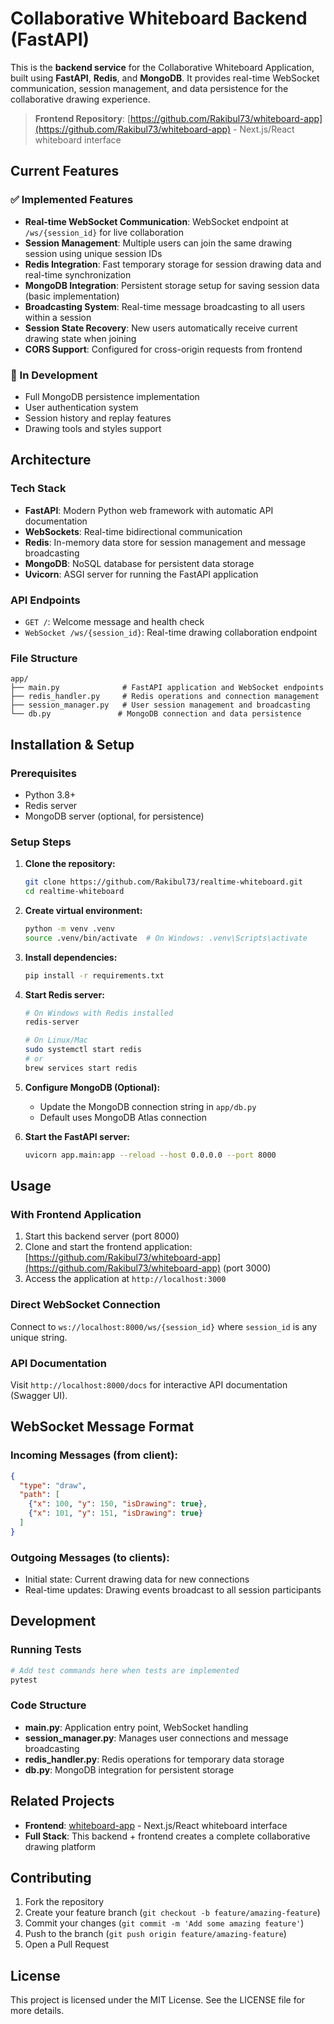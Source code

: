 # Collaborative Whiteboard Backend (FastAPI)

This is the **backend service** for the Collaborative Whiteboard Application, built using **FastAPI**, **Redis**, and **MongoDB**. It provides real-time WebSocket communication, session management, and data persistence for the collaborative drawing experience.

> **Frontend Repository**: [https://github.com/Rakibul73/whiteboard-app](https://github.com/Rakibul73/whiteboard-app) - Next.js/React whiteboard interface

## Current Features

### ✅ Implemented Features
- **Real-time WebSocket Communication**: WebSocket endpoint at `/ws/{session_id}` for live collaboration
- **Session Management**: Multiple users can join the same drawing session using unique session IDs
- **Redis Integration**: Fast temporary storage for session drawing data and real-time synchronization
- **MongoDB Integration**: Persistent storage setup for saving session data (basic implementation)
- **Broadcasting System**: Real-time message broadcasting to all users within a session
- **Session State Recovery**: New users automatically receive current drawing state when joining
- **CORS Support**: Configured for cross-origin requests from frontend

### 🔄 In Development
- Full MongoDB persistence implementation
- User authentication system
- Session history and replay features
- Drawing tools and styles support

## Architecture

### Tech Stack
- **FastAPI**: Modern Python web framework with automatic API documentation
- **WebSockets**: Real-time bidirectional communication
- **Redis**: In-memory data store for session management and message broadcasting
- **MongoDB**: NoSQL database for persistent data storage
- **Uvicorn**: ASGI server for running the FastAPI application

### API Endpoints
- `GET /`: Welcome message and health check
- `WebSocket /ws/{session_id}`: Real-time drawing collaboration endpoint

### File Structure
```
app/
├── main.py              # FastAPI application and WebSocket endpoints
├── redis_handler.py     # Redis operations and connection management
├── session_manager.py   # User session management and broadcasting
└── db.py               # MongoDB connection and data persistence
```

## Installation & Setup

### Prerequisites
- Python 3.8+
- Redis server
- MongoDB server (optional, for persistence)

### Setup Steps

1. **Clone the repository:**
   ```bash
   git clone https://github.com/Rakibul73/realtime-whiteboard.git
   cd realtime-whiteboard
   ```

2. **Create virtual environment:**
   ```bash
   python -m venv .venv
   source .venv/bin/activate  # On Windows: .venv\Scripts\activate
   ```

3. **Install dependencies:**
   ```bash
   pip install -r requirements.txt
   ```

4. **Start Redis server:**
   ```bash
   # On Windows with Redis installed
   redis-server
   
   # On Linux/Mac
   sudo systemctl start redis
   # or
   brew services start redis
   ```

5. **Configure MongoDB (Optional):**
   - Update the MongoDB connection string in `app/db.py`
   - Default uses MongoDB Atlas connection

6. **Start the FastAPI server:**
   ```bash
   uvicorn app.main:app --reload --host 0.0.0.0 --port 8000
   ```

## Usage

### With Frontend Application
1. Start this backend server (port 8000)
2. Clone and start the frontend application: [https://github.com/Rakibul73/whiteboard-app](https://github.com/Rakibul73/whiteboard-app) (port 3000)
3. Access the application at `http://localhost:3000`

### Direct WebSocket Connection
Connect to `ws://localhost:8000/ws/{session_id}` where `session_id` is any unique string.

### API Documentation
Visit `http://localhost:8000/docs` for interactive API documentation (Swagger UI).

## WebSocket Message Format

### Incoming Messages (from client):
```json
{
  "type": "draw",
  "path": [
    {"x": 100, "y": 150, "isDrawing": true},
    {"x": 101, "y": 151, "isDrawing": true}
  ]
}
```

### Outgoing Messages (to clients):
- Initial state: Current drawing data for new connections
- Real-time updates: Drawing events broadcast to all session participants

## Development

### Running Tests
```bash
# Add test commands here when tests are implemented
pytest
```

### Code Structure
- **main.py**: Application entry point, WebSocket handling
- **session_manager.py**: Manages user connections and message broadcasting
- **redis_handler.py**: Redis operations for temporary data storage
- **db.py**: MongoDB integration for persistent storage

## Related Projects

- **Frontend**: [whiteboard-app](https://github.com/Rakibul73/whiteboard-app) - Next.js/React whiteboard interface
- **Full Stack**: This backend + frontend creates a complete collaborative drawing platform

## Contributing

1. Fork the repository
2. Create your feature branch (`git checkout -b feature/amazing-feature`)
3. Commit your changes (`git commit -m 'Add some amazing feature'`)
4. Push to the branch (`git push origin feature/amazing-feature`)
5. Open a Pull Request

## License

This project is licensed under the MIT License. See the LICENSE file for more details.